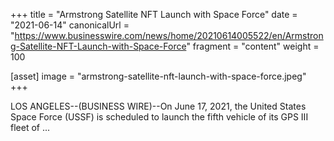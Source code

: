 +++
title = "Armstrong Satellite NFT Launch with Space Force"
date = "2021-06-14"
canonicalUrl = "https://www.businesswire.com/news/home/20210614005522/en/Armstrong-Satellite-NFT-Launch-with-Space-Force"
fragment = "content"
weight = 100

[asset]
    image = "armstrong-satellite-nft-launch-with-space-force.jpeg"
+++

LOS ANGELES--(BUSINESS WIRE)--On June 17, 2021, the United States Space 
Force (USSF) is scheduled to launch the fifth vehicle of its GPS III fleet 
of ...
